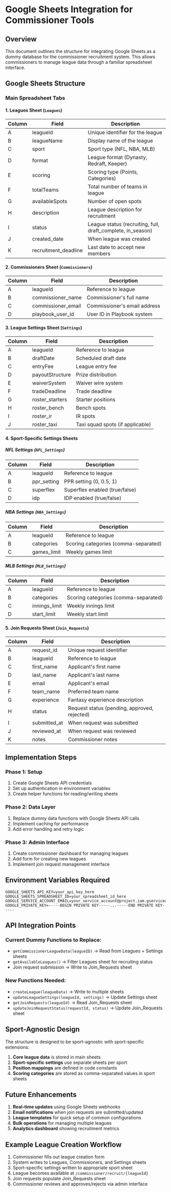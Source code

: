 # Google Sheets Integration for Commissioner Tools

## Overview

This document outlines the structure for integrating Google Sheets as a dummy database for the commissioner recruitment system. This allows commissioners to manage league data through a familiar spreadsheet interface.

## Google Sheets Structure

### Main Spreadsheet Tabs

#### 1. Leagues Sheet (`Leagues`)

| Column | Field                | Description                                                 |
| ------ | -------------------- | ----------------------------------------------------------- |
| A      | leagueId             | Unique identifier for the league                            |
| B      | leagueName           | Display name of the league                                  |
| C      | sport                | Sport type (NFL, NBA, MLB)                                  |
| D      | format               | League format (Dynasty, Redraft, Keeper)                    |
| E      | scoring              | Scoring type (Points, Categories)                           |
| F      | totalTeams           | Total number of teams in league                             |
| G      | availableSpots       | Number of open spots                                        |
| H      | description          | League description for recruitment                          |
| I      | status               | League status (recruiting, full, draft_complete, in_season) |
| J      | created_date         | When league was created                                     |
| K      | recruitment_deadline | Last date to accept new members                             |

#### 2. Commissioners Sheet (`Commissioners`)

| Column | Field              | Description                  |
| ------ | ------------------ | ---------------------------- |
| A      | leagueId           | Reference to league          |
| B      | commissioner_name  | Commissioner's full name     |
| C      | commissioner_email | Commissioner's email address |
| D      | playbook_user_id   | User ID in Playbook system   |

#### 3. League Settings Sheet (`Settings`)

| Column | Field           | Description                      |
| ------ | --------------- | -------------------------------- |
| A      | leagueId        | Reference to league              |
| B      | draftDate       | Scheduled draft date             |
| C      | entryFee        | League entry fee                 |
| D      | payoutStructure | Prize distribution               |
| E      | waiverSystem    | Waiver wire system               |
| F      | tradeDeadline   | Trade deadline                   |
| G      | roster_starters | Starter positions                |
| H      | roster_bench    | Bench spots                      |
| I      | roster_ir       | IR spots                         |
| J      | roster_taxi     | Taxi squad spots (if applicable) |

#### 4. Sport-Specific Settings Sheets

##### NFL Settings (`NFL_Settings`)

| Column | Field       | Description                    |
| ------ | ----------- | ------------------------------ |
| A      | leagueId    | Reference to league            |
| B      | ppr_setting | PPR setting (0, 0.5, 1)        |
| C      | superflex   | Superflex enabled (true/false) |
| D      | idp         | IDP enabled (true/false)       |

##### NBA Settings (`NBA_Settings`)

| Column | Field       | Description                          |
| ------ | ----------- | ------------------------------------ |
| A      | leagueId    | Reference to league                  |
| B      | categories  | Scoring categories (comma-separated) |
| C      | games_limit | Weekly games limit                   |

##### MLB Settings (`MLB_Settings`)

| Column | Field         | Description                          |
| ------ | ------------- | ------------------------------------ |
| A      | leagueId      | Reference to league                  |
| B      | categories    | Scoring categories (comma-separated) |
| C      | innings_limit | Weekly innings limit                 |
| D      | start_limit   | Weekly start limit                   |

#### 5. Join Requests Sheet (`Join_Requests`)

| Column | Field        | Description                                  |
| ------ | ------------ | -------------------------------------------- |
| A      | request_id   | Unique request identifier                    |
| B      | leagueId     | Reference to league                          |
| C      | first_name   | Applicant's first name                       |
| D      | last_name    | Applicant's last name                        |
| E      | email        | Applicant's email                            |
| F      | team_name    | Preferred team name                          |
| G      | experience   | Fantasy experience description               |
| H      | status       | Request status (pending, approved, rejected) |
| I      | submitted_at | When request was submitted                   |
| J      | reviewed_at  | When request was reviewed                    |
| K      | notes        | Commissioner notes                           |

## Implementation Steps

### Phase 1: Setup

1. Create Google Sheets API credentials
2. Set up authentication in environment variables
3. Create helper functions for reading/writing sheets

### Phase 2: Data Layer

1. Replace dummy data functions with Google Sheets API calls
2. Implement caching for performance
3. Add error handling and retry logic

### Phase 3: Admin Interface

1. Create commissioner dashboard for managing leagues
2. Add form for creating new leagues
3. Implement join request management interface

## Environment Variables Required

```env
GOOGLE_SHEETS_API_KEY=your_api_key_here
GOOGLE_SHEETS_SPREADSHEET_ID=your_spreadsheet_id_here
GOOGLE_SERVICE_ACCOUNT_EMAIL=your_service_account@project.iam.gserviceaccount.com
GOOGLE_PRIVATE_KEY=-----BEGIN PRIVATE KEY-----...-----END PRIVATE KEY-----
```

## API Integration Points

### Current Dummy Functions to Replace:

- `getCommissionerLeagueData(leagueID)` → Read from Leagues + Settings sheets
- `getAvailableLeagues()` → Filter Leagues sheet for recruiting status
- Join request submission → Write to Join_Requests sheet

### New Functions Needed:

- `createLeague(leagueData)` → Write to multiple sheets
- `updateLeagueSettings(leagueId, settings)` → Update Settings sheet
- `getJoinRequests(leagueId)` → Read Join_Requests sheet
- `updateJoinRequestStatus(requestId, status)` → Update Join_Requests sheet

## Sport-Agnostic Design

The structure is designed to be sport-agnostic with sport-specific extensions:

1. **Core league data** is stored in main sheets
2. **Sport-specific settings** use separate sheets per sport
3. **Position mappings** are defined in code constants
4. **Scoring categories** are stored as comma-separated values in sport sheets

## Future Enhancements

1. **Real-time updates** using Google Sheets webhooks
2. **Email notifications** when join requests are submitted/updated
3. **League templates** for quick setup of common configurations
4. **Bulk operations** for managing multiple leagues
5. **Analytics dashboard** showing recruitment metrics

## Example League Creation Workflow

1. Commissioner fills out league creation form
2. System writes to Leagues, Commissioners, and Settings sheets
3. Sport-specific settings written to appropriate sport sheet
4. League becomes available at `/commissioner/recruit/{leagueId}`
5. Join requests populate Join_Requests sheet
6. Commissioner reviews and approves/rejects via admin interface
